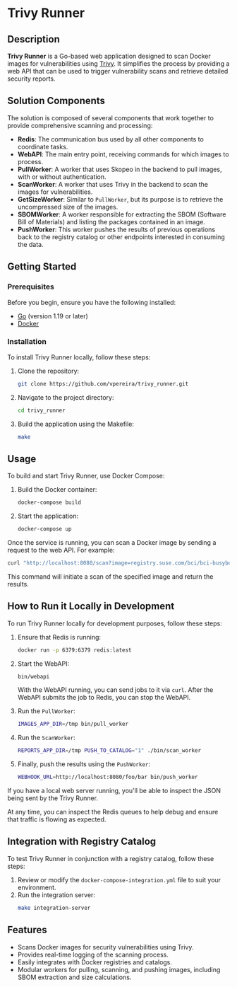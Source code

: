 # Trivy Runner

## Description
**Trivy Runner** is a Go-based web application designed to scan Docker images for vulnerabilities using [Trivy](https://github.com/aquasecurity/trivy). It simplifies the process by providing a web API that can be used to trigger vulnerability scans and retrieve detailed security reports.

## Solution Components
The solution is composed of several components that work together to provide comprehensive scanning and processing:

- **Redis**: The communication bus used by all other components to coordinate tasks.
- **WebAPI**: The main entry point, receiving commands for which images to process.
- **PullWorker**: A worker that uses Skopeo in the backend to pull images, with or without authentication.
- **ScanWorker**: A worker that uses Trivy in the backend to scan the images for vulnerabilities.
- **GetSizeWorker**: Similar to `PullWorker`, but its purpose is to retrieve the uncompressed size of the images.
- **SBOMWorker**: A worker responsible for extracting the SBOM (Software Bill of Materials) and listing the packages contained in an image.
- **PushWorker**: This worker pushes the results of previous operations back to the registry catalog or other endpoints interested in consuming the data.

## Getting Started

### Prerequisites
Before you begin, ensure you have the following installed:
- [Go](https://golang.org/doc/install) (version 1.19 or later)
- [Docker](https://docs.docker.com/get-docker/)

### Installation

To install Trivy Runner locally, follow these steps:

1. Clone the repository:
   ```bash
   git clone https://github.com/vpereira/trivy_runner.git
   ```
2. Navigate to the project directory:
   ```bash
   cd trivy_runner
   ```
3. Build the application using the Makefile:
   ```bash
   make
   ```

## Usage

To build and start Trivy Runner, use Docker Compose:

1. Build the Docker container:
   ```bash
   docker-compose build
   ```
2. Start the application:
   ```bash
   docker-compose up
   ```

Once the service is running, you can scan a Docker image by sending a request to the web API. For example:

```bash
curl "http://localhost:8080/scan?image=registry.suse.com/bci/bci-busybox:latest"
```

This command will initiate a scan of the specified image and return the results.

## How to Run it Locally in Development

To run Trivy Runner locally for development purposes, follow these steps:

1. Ensure that Redis is running:
   ```bash
   docker run -p 6379:6379 redis:latest
   ```
2. Start the WebAPI:
   ```bash
   bin/webapi
   ```
   With the WebAPI running, you can send jobs to it via `curl`. After the WebAPI submits the job to Redis, you can stop the WebAPI.
   
3. Run the `PullWorker`:
   ```bash
   IMAGES_APP_DIR=/tmp bin/pull_worker
   ```
4. Run the `ScanWorker`:
   ```bash
   REPORTS_APP_DIR=/tmp PUSH_TO_CATALOG="1" ./bin/scan_worker
   ```
5. Finally, push the results using the `PushWorker`:
   ```bash
   WEBHOOK_URL=http://localhost:8080/foo/bar bin/push_worker
   ```

If you have a local web server running, you'll be able to inspect the JSON being sent by the Trivy Runner.

At any time, you can inspect the Redis queues to help debug and ensure that traffic is flowing as expected.

## Integration with Registry Catalog

To test Trivy Runner in conjunction with a registry catalog, follow these steps:

1. Review or modify the `docker-compose-integration.yml` file to suit your environment.
2. Run the integration server:
   ```bash
   make integration-server
   ```

## Features

- Scans Docker images for security vulnerabilities using Trivy.
- Provides real-time logging of the scanning process.
- Easily integrates with Docker registries and catalogs.
- Modular workers for pulling, scanning, and pushing images, including SBOM extraction and size calculations.
